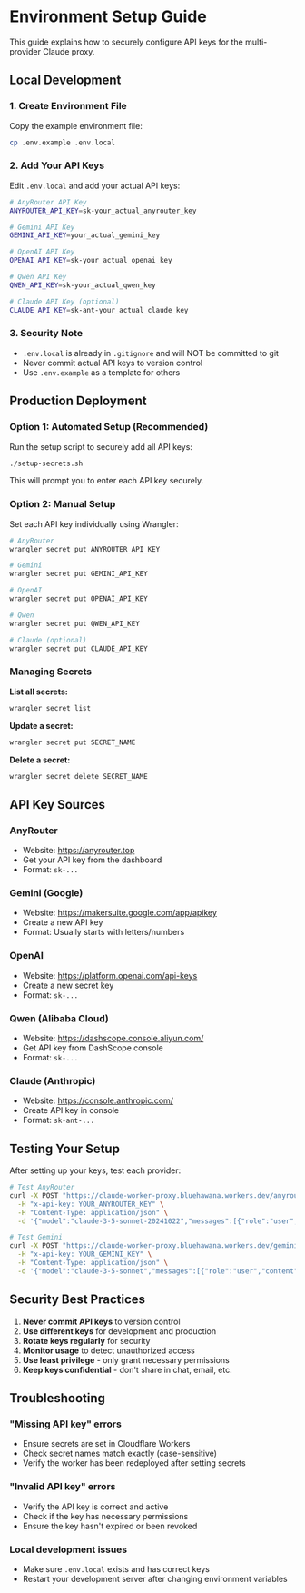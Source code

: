 # Environment Setup Guide

This guide explains how to securely configure API keys for the multi-provider Claude proxy.

## Local Development

### 1. Create Environment File

Copy the example environment file:
```bash
cp .env.example .env.local
```

### 2. Add Your API Keys

Edit `.env.local` and add your actual API keys:
```bash
# AnyRouter API Key
ANYROUTER_API_KEY=sk-your_actual_anyrouter_key

# Gemini API Key  
GEMINI_API_KEY=your_actual_gemini_key

# OpenAI API Key
OPENAI_API_KEY=sk-your_actual_openai_key

# Qwen API Key
QWEN_API_KEY=sk-your_actual_qwen_key

# Claude API Key (optional)
CLAUDE_API_KEY=sk-ant-your_actual_claude_key
```

### 3. Security Note

- `.env.local` is already in `.gitignore` and will NOT be committed to git
- Never commit actual API keys to version control
- Use `.env.example` as a template for others

## Production Deployment

### Option 1: Automated Setup (Recommended)

Run the setup script to securely add all API keys:
```bash
./setup-secrets.sh
```

This will prompt you to enter each API key securely.

### Option 2: Manual Setup

Set each API key individually using Wrangler:
```bash
# AnyRouter
wrangler secret put ANYROUTER_API_KEY

# Gemini
wrangler secret put GEMINI_API_KEY

# OpenAI
wrangler secret put OPENAI_API_KEY

# Qwen
wrangler secret put QWEN_API_KEY

# Claude (optional)
wrangler secret put CLAUDE_API_KEY
```

### Managing Secrets

**List all secrets:**
```bash
wrangler secret list
```

**Update a secret:**
```bash
wrangler secret put SECRET_NAME
```

**Delete a secret:**
```bash
wrangler secret delete SECRET_NAME
```

## API Key Sources

### AnyRouter
- Website: https://anyrouter.top
- Get your API key from the dashboard
- Format: `sk-...`

### Gemini (Google)
- Website: https://makersuite.google.com/app/apikey
- Create a new API key
- Format: Usually starts with letters/numbers

### OpenAI
- Website: https://platform.openai.com/api-keys
- Create a new secret key
- Format: `sk-...`

### Qwen (Alibaba Cloud)
- Website: https://dashscope.console.aliyun.com/
- Get API key from DashScope console
- Format: `sk-...`

### Claude (Anthropic)
- Website: https://console.anthropic.com/
- Create API key in console
- Format: `sk-ant-...`

## Testing Your Setup

After setting up your keys, test each provider:

```bash
# Test AnyRouter
curl -X POST "https://claude-worker-proxy.bluehawana.workers.dev/anyrouter/anyrouter.top/v1/messages" \
  -H "x-api-key: YOUR_ANYROUTER_KEY" \
  -H "Content-Type: application/json" \
  -d '{"model":"claude-3-5-sonnet-20241022","messages":[{"role":"user","content":"Hello"}]}'

# Test Gemini
curl -X POST "https://claude-worker-proxy.bluehawana.workers.dev/gemini/generativelanguage.googleapis.com/v1beta/models/gemini-2.0-flash-exp:generateContent/v1/messages" \
  -H "x-api-key: YOUR_GEMINI_KEY" \
  -H "Content-Type: application/json" \
  -d '{"model":"claude-3-5-sonnet","messages":[{"role":"user","content":"Hello"}]}'
```

## Security Best Practices

1. **Never commit API keys** to version control
2. **Use different keys** for development and production
3. **Rotate keys regularly** for security
4. **Monitor usage** to detect unauthorized access
5. **Use least privilege** - only grant necessary permissions
6. **Keep keys confidential** - don't share in chat, email, etc.

## Troubleshooting

### "Missing API key" errors
- Ensure secrets are set in Cloudflare Workers
- Check secret names match exactly (case-sensitive)
- Verify the worker has been redeployed after setting secrets

### "Invalid API key" errors
- Verify the API key is correct and active
- Check if the key has necessary permissions
- Ensure the key hasn't expired or been revoked

### Local development issues
- Make sure `.env.local` exists and has correct keys
- Restart your development server after changing environment variables